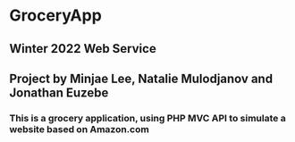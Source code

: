 # GroceryApp

## Winter 2022 Web Service
## Project by Minjae Lee, Natalie Mulodjanov and Jonathan Euzebe

### This is a grocery application, using PHP MVC API to simulate a website based on Amazon.com